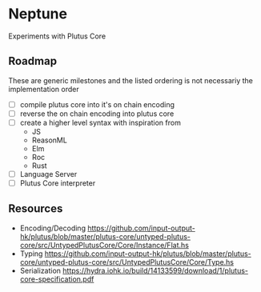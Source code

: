 # Neptune

Experiments with Plutus Core

## Roadmap

These are generic milestones and the listed ordering
is not necessariy the implementation order

- [ ] compile plutus core into it's on chain encoding
- [ ] reverse the on chain encoding into plutus core
- [ ] create a higher level syntax with inspiration from
  - JS
  - ReasonML
  - Elm
  - Roc
  - Rust
- [ ] Language Server
- [ ] Plutus Core interpreter

## Resources

- Encoding/Decoding https://github.com/input-output-hk/plutus/blob/master/plutus-core/untyped-plutus-core/src/UntypedPlutusCore/Core/Instance/Flat.hs
- Typing https://github.com/input-output-hk/plutus/blob/master/plutus-core/untyped-plutus-core/src/UntypedPlutusCore/Core/Type.hs
- Serialization https://hydra.iohk.io/build/14133599/download/1/plutus-core-specification.pdf
